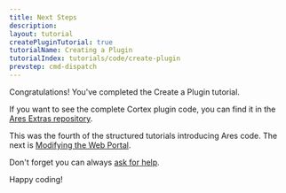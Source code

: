 ```yaml
---
title: Next Steps
description:
layout: tutorial
createPluginTutorial: true
tutorialName: Creating a Plugin
tutorialIndex: tutorials/code/create-plugin
prevstep: cmd-dispatch
---
```


Congratulations! You've completed the Create a Plugin tutorial.

If you want to see the complete Cortex plugin code, you can find it in the [Ares Extras repository](https://github.com/AresMUSH/ares-extras).

This was the fourth of the structured tutorials introducing Ares code.  The next is [Modifying the Web Portal](/tutorials/code/add-web).

Don't forget you can always [ask for help](/feedback). 

Happy coding!
